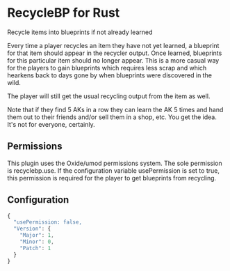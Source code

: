 # RecycleBP for Rust
Recycle items into blueprints if not already learned

Every time a player recycles an item they have not yet learned, a blueprint for that item should appear in the recycler output.  Once learned, blueprints for this particular item should no longer appear.  This is a more casual way for the players to gain blueprints which requires less scrap and which hearkens back to days gone by when blueprints were discovered in the wild.

The player will still get the usual recycling output from the item as well.

Note that if they find 5 AKs in a row they can learn the AK 5 times and hand them out to their friends and/or sell them in a shop, etc.  You get the idea.  It's not for everyone, certainly.

## Permissions
This plugin uses the Oxide/umod permissions system.  The sole permission is recyclebp.use.  If the configuration variable usePermission is set to true, this permission is required for the player to get blueprints from recycling.

## Configuration
```js
{
  "usePermission: false,
  "Version": {
    "Major": 1,
    "Minor": 0,
    "Patch": 1
  }
}
```
